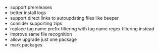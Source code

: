 - support prereleases
- better install logs
- support direct links to autoupdating files like beeper
- consider supporting zips
- replace tag name prefix filtering with tag name regex filtering instead
- improve same file recognition
- allow upgrade just one package
- mark packages